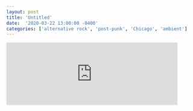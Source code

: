 ```yaml
---
layout: post
title: 'Untitled' 
date:  '2020-03-22 13:00:00 -0400'
categories: ['alternative rock', 'post-punk', 'Chicago', 'ambient']
---
```




<iframe width="90%" height="166" scrolling="no" frameborder="no" allow="autoplay" src="https://w.soundcloud.com/player/?url=https%3A//api.soundcloud.com/tracks/780392050&color=%23ff5500&auto_play=false&hide_related=false&show_comments=true&show_user=true&show_reposts=false&show_teaser=true"></iframe>